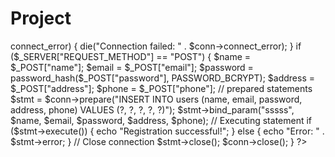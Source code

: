 # Project
<?php
//database connection
$servername = "your_server_name";
$username = "your_username";
$password = "your_password";
$dbname = "your_database_name";

$conn = new mysqli($servername, $username, $password, $dbname);

// Checking a connection
if ($conn->connect_error) {
    die("Connection failed: " . $conn->connect_error);
}

if ($_SERVER["REQUEST_METHOD"] == "POST") {
    $name = $_POST["name"];
    $email = $_POST["email"];
    $password = password_hash($_POST["password"], PASSWORD_BCRYPT);
    $address = $_POST["address"];
    $phone = $_POST["phone"];

    //  prepared statements
    $stmt = $conn->prepare("INSERT INTO users (name, email, password, address, phone) VALUES (?, ?, ?, ?, ?)");
    $stmt->bind_param("sssss", $name, $email, $password, $address, $phone);

    // Executing statement
    if ($stmt->execute()) {
        echo "Registration successful!";
    } else {
        echo "Error: " . $stmt->error;
    }

    // Close connection 
    $stmt->close();
    $conn->close();
}
?>
